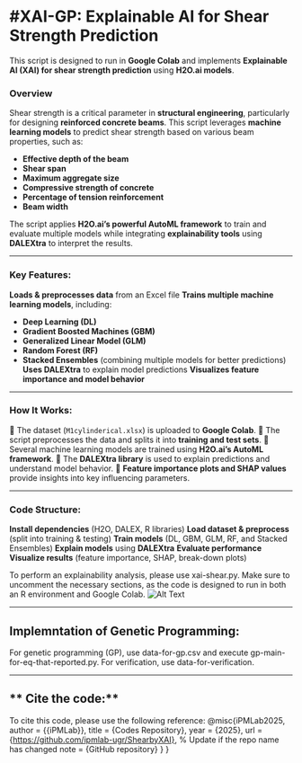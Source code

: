 
#XAI-GP: Explainable AI for Shear Strength Prediction
========================================================
This script is designed to run in **Google Colab** and implements **Explainable AI (XAI) for shear strength prediction** using **H2O.ai models**.

### **Overview**
Shear strength is a critical parameter in **structural engineering**, particularly for designing **reinforced concrete beams**. This script leverages **machine learning models** to predict shear strength based on various beam properties, such as:
- **Effective depth of the beam**
- **Shear span**
- **Maximum aggregate size**
- **Compressive strength of concrete**
- **Percentage of tension reinforcement**
- **Beam width**

The script applies **H2O.ai’s powerful AutoML framework** to train and evaluate multiple models while integrating **explainability tools** using **DALEXtra** to interpret the results.

---
### **Key Features:**
 **Loads & preprocesses data** from an Excel file
 **Trains multiple machine learning models**, including:
   - **Deep Learning (DL)**
   - **Gradient Boosted Machines (GBM)**
   - **Generalized Linear Model (GLM)**
   - **Random Forest (RF)**
   - **Stacked Ensembles** (combining multiple models for better predictions)
 **Uses DALEXtra** to explain model predictions
 **Visualizes feature importance and model behavior**

---
### **How It Works:**
🔹 The dataset (`M1cylinderical.xlsx`) is uploaded to **Google Colab**.
🔹 The script preprocesses the data and splits it into **training and test sets**.
🔹 Several machine learning models are trained using **H2O.ai’s AutoML framework**.
🔹 The **DALEXtra library** is used to explain predictions and understand model behavior.
🔹 **Feature importance plots and SHAP values** provide insights into key influencing parameters.

---
### **Code Structure:**
**Install dependencies** (H2O, DALEX, R libraries)
**Load dataset & preprocess** (split into training & testing)
**Train models** (DL, GBM, GLM, RF, and Stacked Ensembles)
**Explain models** using **DALEXtra**
**Evaluate performance**
**Visualize results** (feature importance, SHAP, break-down plots)


To perform an explainability analysis, please use xai-shear.py. Make sure to uncomment the necessary sections, as the code is designed to run in both an R environment and Google Colab.
![Alt Text](https://github.com/implab-ugr/ShearbyXAI/uml_diagram_final.png)

---
## **Implemntation of Genetic Programming:**
For genetic programming (GP), use data-for-gp.csv and execute gp-main-for-eq-that-reported.py. For verification, use data-for-verification.

---
## ** Cite the code:**
To cite this code, please use the following reference: @misc{iPMLab2025,
  author = {{iPMLab}},
  title = {Codes Repository},
  year = {2025},
  url = {https://github.com/ipmlab-ugr/ShearbyXAI},  % Update if the repo name has changed
  note = {GitHub repository}
}
 }
